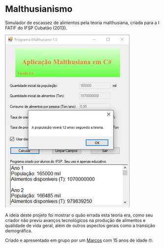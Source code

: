 # Malthusianismo

Simulador de escassez de alimentos pela teoria malthusiana, criada para a I FATIF do IFSP Cubatão (2013).

![Tela da aplicação](github/sc.png)

A ideia deste projeto foi mostrar o quão errada esta teoria era, como seu criador não previu avanços tecnológicos na produção de alimentos e qualidade de vida geral, além de outros aspectos gerais como a transição demográfica.

Criado e apresentado em grupo por um [Marcos](github/fatif.jpg) com 15 anos de idade 🤓.